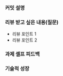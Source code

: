 ### **커밋 설명**
<!-- 

좋은 피드백을 받기 위해 가장 중요한 것은 커밋입니다.
코드를 작성할 때 커밋을 작업 단위로 잘 쪼개주세요!

예시)
동시성 처리 : c83845
동시성 테스트 코드 : d93ji3

-->

### **리뷰 받고 싶은 내용(질문)**
- 리뷰 포인트 1
- 리뷰 포인트 2
<!-- - 코드 리뷰에서 피드백 받고 싶은 포인트가 있다면 추가로 작성해주세요

-->

### **과제 셀프 피드백**
<!-- 예시

- 과제에서 모호하거나 애매했던 부분
- 과제에서 좋았던 부분

-->

### 기술적 성장
<!-- 예시

- 1. 새로 학습한 개념
    1) TDD에 대한 개념을 전반적으로 배울 수 있어서 도움이 되었습니다.
    2) JUnit과 Mockito 라이브러리를 사용해본적이 없었는데, 해당 라이브러리를 사용하여 테스트 코드를 작성할 수 있어서 좋은 경험이 되었다고 생각합니다.
    3) 현업에서 Spring Framework를 다루지 않아 아쉬운 점이 많았는데, @RestControllerAdvice 등 사용해보지 않았던 부분들을 경험해볼 수 있어서 좋았습니다.

- 2. 기존 지식의 재발견/심화
    1) enum 클래스를 들어만 봤지 클래스 구조를 보는 것이 이번에 처음이였으며, 이런 방식으로도 코드를 구현할 수 있음을 느끼게 되어 좋았습니다.
    2) entry도 위와 동일합니다.
    
- 3. 구현 과정에서의 기술적 도전과 해결
    1) JUnit과 Mockito 라이브러리를 사용해본적이 없고, 테스트 코드를 TDD 개념으로 작성해본적이 없었어서 좋은 경험이 되었다고 생각합니다. 이 과정 속에서 테스트 코드를 어떻게 작성해야할지에 대해 어려움이 많았으나, 차근차근 관련 개념을 확인하면서 해결할 수 있었습니다.
    
-->
